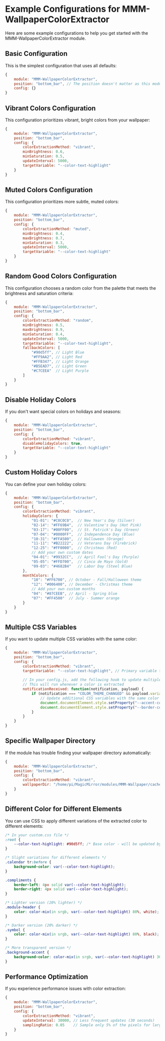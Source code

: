 # Example Configurations for MMM-WallpaperColorExtractor

Here are some example configurations to help you get started with the MMM-WallpaperColorExtractor module.

## Basic Configuration

This is the simplest configuration that uses all defaults:

```javascript
{
    module: "MMM-WallpaperColorExtractor",
    position: "bottom_bar", // The position doesn't matter as this module is hidden
    config: {}
}
```

## Vibrant Colors Configuration

This configuration prioritizes vibrant, bright colors from your wallpaper:

```javascript
{
    module: "MMM-WallpaperColorExtractor",
    position: "bottom_bar",
    config: {
        colorExtractionMethod: "vibrant",
        minBrightness: 0.6,
        minSaturation: 0.5,
        updateInterval: 5000,
        targetVariable: "--color-text-highlight"
    }
}
```

## Muted Colors Configuration

This configuration prioritizes more subtle, muted colors:

```javascript
{
    module: "MMM-WallpaperColorExtractor",
    position: "bottom_bar",
    config: {
        colorExtractionMethod: "muted",
        minBrightness: 0.4,
        maxBrightness: 0.7,
        minSaturation: 0.3,
        updateInterval: 5000,
        targetVariable: "--color-text-highlight"
    }
}
```

## Random Good Colors Configuration

This configuration chooses a random color from the palette that meets the brightness and saturation criteria:

```javascript
{
    module: "MMM-WallpaperColorExtractor",
    position: "bottom_bar",
    config: {
        colorExtractionMethod: "random",
        minBrightness: 0.5,
        maxBrightness: 0.9,
        minSaturation: 0.4,
        updateInterval: 5000,
        targetVariable: "--color-text-highlight",
        fallbackColors: [
            "#90d5ff", // Light Blue
            "#FF9AA2", // Light Red
            "#FFB347", // Light Orange
            "#B5EAD7", // Light Green
            "#C7CEEA"  // Light Purple
        ]
    }
}
```

## Disable Holiday Colors

If you don't want special colors on holidays and seasons:

```javascript
{
    module: "MMM-WallpaperColorExtractor",
    position: "bottom_bar",
    config: {
        colorExtractionMethod: "vibrant",
        disableHolidayColors: true,
        targetVariable: "--color-text-highlight"
    }
}
```

## Custom Holiday Colors

You can define your own holiday colors:

```javascript
{
    module: "MMM-WallpaperColorExtractor",
    position: "bottom_bar",
    config: {
        colorExtractionMethod: "vibrant",
        holidayColors: {
            "01-01": "#C0C0C0",  // New Year's Day (Silver)
            "02-14": "#FF69B4",  // Valentine's Day (Hot Pink)
            "03-17": "#00FF00",  // St. Patrick's Day (Green)
            "07-04": "#0000FF",  // Independence Day (Blue)
            "10-31": "#FFA500",  // Halloween (Orange)
            "11-11": "#B22222",  // Veterans Day (Firebrick)
            "12-25": "#FF0000",  // Christmas (Red)
            // Add your own custom dates
            "04-01": "#9932CC",  // April Fool's Day (Purple)
            "05-05": "#FFD700",  // Cinco de Mayo (Gold)
            "09-03": "#4682B4"   // Labor Day (Steel Blue)
        },
        monthColors: {
            "10": "#FF6700", // October - Fall/Halloween theme
            "12": "#006400", // December - Christmas theme
            // Add your own custom months
            "04": "#87CEEB", // April - Spring blue
            "07": "#FF4500"  // July - Summer orange
        }
    }
}
```

## Multiple CSS Variables

If you want to update multiple CSS variables with the same color:

```javascript
{
    module: "MMM-WallpaperColorExtractor",
    position: "bottom_bar",
    config: {
        colorExtractionMethod: "vibrant",
        targetVariable: "--color-text-highlight", // Primary variable to update
        
        // In your config.js, add the following hook to update multiple variables
        // This will run whenever a color is extracted
        notificationReceived: function(notification, payload) {
            if (notification === "COLOR_THEME_CHANGED" && payload.variable === "--color-text-highlight") {
                // Update additional CSS variables with the same color
                document.documentElement.style.setProperty("--accent-color", payload.color);
                document.documentElement.style.setProperty("--border-color", payload.color);
            }
        }
    }
}
```

## Specific Wallpaper Directory

If the module has trouble finding your wallpaper directory automatically:

```javascript
{
    module: "MMM-WallpaperColorExtractor",
    position: "bottom_bar",
    config: {
        colorExtractionMethod: "vibrant",
        wallpaperDir: "/home/pi/MagicMirror/modules/MMM-Wallpaper/cache" // Adjust path as needed
    }
}
```

## Different Color for Different Elements

You can use CSS to apply different variations of the extracted color to different elements:

```css
/* In your custom.css file */
:root {
    --color-text-highlight: #90d5ff; /* Base color - will be updated by module */
}

/* Slight variations for different elements */
.calendar tr:before {
    background-color: var(--color-text-highlight);
}

.compliments {
    border-left: 4px solid var(--color-text-highlight);
    border-right: 4px solid var(--color-text-highlight);
}

/* Lighter version (20% lighter) */
.module-header {
    color: color-mix(in srgb, var(--color-text-highlight) 80%, white);
}

/* Darker version (20% darker) */
.symbol {
    color: color-mix(in srgb, var(--color-text-highlight) 80%, black);
}

/* More transparent version */
.background-accent {
    background-color: color-mix(in srgb, var(--color-text-highlight) 30%, transparent);
}
```

## Performance Optimization

If you experience performance issues with color extraction:

```javascript
{
    module: "MMM-WallpaperColorExtractor",
    position: "bottom_bar",
    config: {
        colorExtractionMethod: "vibrant",
        updateInterval: 30000, // Less frequent updates (30 seconds)
        samplingRatio: 0.05    // Sample only 5% of the pixels for large images
    }
}
```
